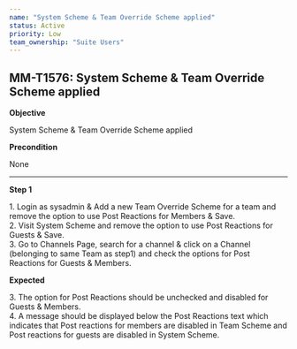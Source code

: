 ```yaml
---
name: "System Scheme & Team Override Scheme applied"
status: Active
priority: Low
team_ownership: "Suite Users"
---
```


## MM-T1576: System Scheme & Team Override Scheme applied

**Objective**

System Scheme & Team Override Scheme applied

**Precondition**

None

---

**Step 1**

1\. Login as sysadmin & Add a new Team Override Scheme for a team and remove the option to use Post Reactions for Members & Save.\
2\. Visit System Scheme and remove the option to use Post Reactions for Guests & Save.\
3\. Go to Channels Page, search for a channel & click on a Channel (belonging to same Team as step1) and check the options for Post Reactions for Guests & Members.

**Expected**

3\. The option for Post Reactions should be unchecked and disabled for Guests & Members.\
4\. A message should be displayed below the Post Reactions text which indicates that Post reactions for members are disabled in Team Scheme and Post reactions for guests are disabled in System Scheme.
